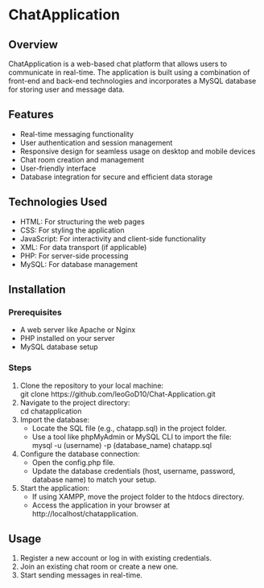 <h1>ChatApplication</h1>

<h2>Overview</h2>

<p>ChatApplication is a web-based chat platform that allows users to communicate in real-time. The application is built using a combination of front-end and back-end technologies and incorporates a MySQL database for storing user and message data.</p>

<h2>Features</h2>

<ul>
  <li>Real-time messaging functionality</li>
  <li>User authentication and session management</li>
  <li>Responsive design for seamless usage on desktop and mobile devices</li>
  <li>Chat room creation and management</li>
  <li>User-friendly interface</li>
  <li>Database integration for secure and efficient data storage</li>
</ul>

<h2>Technologies Used</h2>

<ul>
  <li>HTML: For structuring the web pages</li>
  <li>CSS: For styling the application</li>
  <li>JavaScript: For interactivity and client-side functionality</li>
  <li>XML: For data transport (if applicable)</li>
  <li>PHP: For server-side processing</li>
  <li>MySQL: For database management</li>
</ul>

<h2>Installation</h2>

<h3>Prerequisites</h3>

<ul>
  <li>A web server like Apache or Nginx</li>
  <li>PHP installed on your server</li>
  <li>MySQL database setup</li>
</ul>

<h3>Steps</h3>

<ol type = "1">
  <li>Clone the repository to your local machine:<br> git clone https://github.com/leoGoD10/Chat-Application.git</li>
   <li>Navigate to the project directory:<br> cd chatapplication</li>
   <li>Import the database:<br> 
     <ul>
       <li>Locate the SQL file (e.g., chatapp.sql) in the project folder.</li>
       <li>Use a tool like phpMyAdmin or MySQL CLI to import the file:<br> mysql -u (username) -p (database_name)  chatapp.sql</li>
     </ul>
   </li>
   <li>Configure the database connection:<br> 
   <ul>
     <li>Open the config.php file.</li>
     <li>Update the database credentials (host, username, password, database name) to match your setup.</li>
   </ul>
   </li>
   <li>Start the application:<br> 
     <ul>
       <li>If using XAMPP, move the project folder to the htdocs directory.</li>
        <li>Access the application in your browser at http://localhost/chatapplication.</li>
     </ul>
   </li>
</ol>

<h2>Usage</h2>

<ol type = "1">
  <li>Register a new account or log in with existing credentials.</li>
  <li>Join an existing chat room or create a new one.</li>
  <li>Start sending messages in real-time.</li>
</ol>
